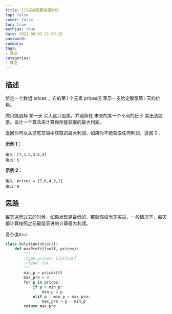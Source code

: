 ```yaml
---
title: 121买卖股票最佳时机
top: false
cover: false
toc: true
mathjax: true
date: 2021-06-03 21:00:15
password:
summary:
tags:
- 算法
categories:
- 算法
---
```


## 描述

给定一个数组 prices ，它的第 i 个元素 prices[i] 表示一支给定股票第 i 天的价格。

你只能选择 某一天 买入这只股票，并选择在 未来的某一个不同的日子 卖出该股票。设计一个算法来计算你所能获取的最大利润。

返回你可以从这笔交易中获取的最大利润。如果你不能获取任何利润，返回 0 。

**示例 1：**

```
输入：[7,1,5,3,6,4]
输出：5
```

**示例 2：**

```
输入：prices = [7,6,4,3,1]
输出：0
```

## 思路

每天遍历过去的时候，如果发现是最低的，那就假设当天买进，一般情况下，每天都计算按照之前最低买进的计算最大利润。

复杂度`O(n)`

```python
class Solution(object):
    def maxProfit(self, prices):
        """
        :type prices: List[int]
        :rtype: int
        """
        min_p = prices[0]
        max_pro = 0
        for p in prices:
            if p < min_p:
                min_p = p
            elif p - min_p > max_pro:
                max_pro = p - min_p
        return max_pro
```

